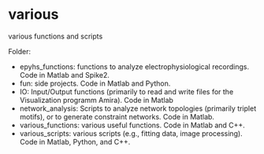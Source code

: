 # various
 various functions and scripts

Folder:
- epyhs_functions: functions to analyze electrophysiological recordings. Code in Matlab and Spike2.
- fun: side projects. Code in Matlab and Python.
- IO: Input/Output functions (primarily to read and write files for the Visualization programm Amira). Code in Matlab
- network_analysis: Scripts to analyze network topologies (primarily triplet motifs), or to generate constraint networks. Code in Matlab.
- various_functions: various useful functions. Code in Matlab and C++.
- various_scripts: various scripts (e.g., fitting data, image processing). Code in Matlab, Python, and C++.

